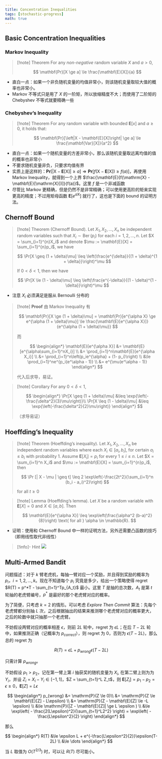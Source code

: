 ```yaml
---
title: Concentration Inequalities
tags: [stochastic-progress]
math: true
---
```


## Basic Concentration Inequalities

### Markov Inequality

> [!note] Theorem
> For any *non-negative* random variable $X$ and $a > 0$,
>
> $$
> \mathbf{Pr}[X \ge a] \le \frac{\mathbf{E}[X]}{a}
> $$

- 直白一点：如果一个非负随机变量的均值非常小，则该随机变量取较大值的概率也非常小。
- Markov 不等式只是用了 $X$ 的一阶矩，所以放缩精度不大；而使用了二阶矩的 Chebyshev 不等式就要精确一些

### Chebyshev’s Inequality

> [!note] Theorem
> For any random variable with bounded $\mathbf{E}[x]$ and  $a \ge 0$, it holds that:
>
> $$
> \mathbf{Pr}[\left|X - \mathbf{E}[X]\right| \ge a] \le \frac{\mathbf{Var}[X]}{a^2}
> $$

- 直白一点：如果一个随机变量的方差非常小，那么该随机变量取远离均值的值的概率也非常小
- 不要求随机变量非负，只要求均值有界
- 实质上是这样的：$\mathbf{Pr}[\left|\mathrm{X} - \mathbf{E}[\mathrm{X}]\right| \ge a] \Rightarrow \mathbf{Pr}[f(\mathrm{X} - \mathbf{E}[\mathrm{X}]) \ge f(a)]$，再使用 Markov Inequality，就得到一个上界 $\frac{\mathbf{E}[f(\mathrm{X} - \mathbf{E}[\mathrm{X}])]}{f(a)}$。这里 $f$ 是一个非减函数
- 尽管比 Markov 更精确，但是仍然不是非常精确；可以使用更高阶的矩来实现更高的精度；不过用矩母函数 $\mathbf{E}[e^{\alpha \mathrm{X}}]$ 就行了，这也是下面的 bound 的证明方法。

## Chernoff Bound

> [!note] Theorem (Chernoff Bound).
> Let $X_1, X_2, \ldots, X_n$ be independent random variables such that $X_i \sim \operatorname{Ber}(p_i)$ for each $i = 1, 2, \ldots, n$. Let $X = \sum_{i=1}^{n}X_i$ and denote $\mu := \mathbf{E}[X] = \sum_{i=1}^{n}p_i$, we have
>
> $$
> \Pr[X \geq (1 + \delta)\mu] \leq \left(\frac{e^{\delta}}{(1 + \delta)^{1 + \delta}}\right)^\mu
> $$
>
> If $0 < \delta < 1$, then we have
>
> $$
> \Pr[X \le (1 - \delta)\mu] \leq \left(\frac{e^{-\delta}}{(1 - \delta)^{1 - \delta}}\right)^\mu
> $$

- 注意 $X_i$ 必须满足是服从 Bernoulli 分布的

> [!note] **Proof**
> 由 Markov Inequality 有
>
> $$
> \mathbf{Pr}[X \ge (1 + \delta)\mu] = \mathbf{Pr}[e^{\alpha X} \ge e^{\alpha (1 + \delta)\mu}]
> \le \frac{\mathbf{E}[e^{\alpha X}]}{e^{\alpha (1 + \delta)\mu}}
> $$
>
> 而
>
> $$
> \begin{align*}
> \mathbf{E}[e^{\alpha X}] &= \mathbf{E}[e^{\alpha\sum_{i=1}^nX_i}] \\
> &= \prod_{i=1}^n\mathbf{E}[e^{\alpha X_i}] \\
> &= \prod_{i=1}^n\left(p_ie^{\alpha} + (1- p_i)\right) \\
> &\le \prod_{i=1}^ne^{p_i(e^\alpha - 1)} \\
> &= e^{\mu(e^\alpha - 1)}
> \end{align*}
> $$
>
> 代入后求导，易证。

> [!note] Corollary
> For any $0 < \delta < 1$, 
>
> $$
> \begin{align*}
> \Pr[X \geq (1 + \delta)\mu] &\leq \exp{\left(-\frac{\delta^2}{3}\mu\right)}\\
> \Pr[X \leq (1 - \delta)\mu] &\leq \exp{\left(-\frac{\delta^2}{2}\mu\right)}
> \end{align*}
> $$
>
> （求导易证）

## Hoeffding’s Inequality

> [!note] Theorem (Hoeffding’s inequality).
> Let $X_1, X_2, \ldots, X_n$ be independent random variables where each $X_i \in [a_i, b_i]$, for certain $a_i \le b_i$ with probability $1$. Assume $\mathbf{E}[X_i]=p_i$ for every $1 \le i \le n$. Let $X = \sum_{i=1}^n X_i$ and $\mu := \mathbf{E}[X] = \sum_{i=1}^{n}p_i$, then
>
> $$
> \Pr [| X - \mu | \geq t] \leq 2 \exp\left(-\frac{2t^2}{\sum_{i=1}^n (b_i - a_i)^2}\right)
> $$
>
> for all $t \ge 0$

> [!note] Lemma (Hoeffding’s lemma).
> Let $X$ be a random variable with $\mathbf{E}[X] = 0$ and $X \in [a, b]$. Then
>
> $$
> \mathbf{E}[e^{\alpha X}] \leq \exp\left(\frac{\alpha^2 (b-a)^2}{8}\right) \text{ for all } \alpha \in \mathbb{R}.
> $$

- 证明：使用和 Chernoff Bound 中一样的证明方法，另外还需要凸函数的技巧（即用线性取代非线性）

> [!info]- Hint
> ![](https://cdn.jsdelivr.net/gh/KinnariyaMamaTanha/Images@images/20250228094641192.png)

## Multi-Armed Bandit

问题描述：对于 $k$ 臂老虎机，每抽一臂对应一个奖励，并且得到奖励的概率为 $p_i$，$i=1,2,\ldots,k$。现在不知道每个 $p_i$ 究竟是多少，给出一个策略使得 regret $R(T) = p^*T - \sum_{t=1}^Tp_{A_t}$ 最小。这里 $T$ 是抽的总次数，$A_t$ 是第 $t$ 轮抽的老虎臂编号，$p^*$ 是最好的那个老虎臂对应的概率。

为了简便，只考虑 $k=2$ 的情形。可以考虑 *Explore Then Commit* 算法：先每个老虎臂都分别抽 $L$ 次，之后根据抽出的结果来推测哪个老虎臂对应的概率更大，之后的轮数中就只抽那一个老虎臂。

不妨假设两臂对应的概率相差 $\epsilon$，则前 $2L$ 轮中，regret 为 $\epsilon L$；在后 $T-2L$ 轮中，如果推测正确（记概率为 $p_{correct}$），则 regret 为 $0$，否则为 $\epsilon (T - 2L)$，那么总的 regret 为

$$
R(T) = \epsilon L + p_{wrong} \epsilon (T- 2L)
$$

只需计算 $p_{wrong}$。

不妨假设 $p_1 \gt p_2$，记在第一臂上第 $i$ 抽获奖的随机变量为 $X_i$, 在第二臂上则为为 $Y_i$，并设 $Z_i = X_i - Y_i \in [-1,1]$，$Z = \sum_{t=1}^L Z_t$，则 $\mathbf{E}[Z_i] = p_1 - p_2 =\epsilon \ge 0，\mathbf{E}[Z] = L\epsilon$

$$
\begin{align*}
p_{wrong} &= \mathrm{P}(Z \le 0)\\
&= \mathrm{P}(Z \le \mathbf{E}[Z] - L\epsilon) \\
&= \mathrm{P}(Z - \mathbf{E}[Z] \le -L \epsilon) \\
&\le \mathrm{P}(|Z - \mathbf{E}[Z]| \ge L \epsilon
) \\
&\le \exp\left( - \frac{2(L\epsilon)^2}{\sum_{t=1}^L2^2} \right) = \exp\left( - \frac{L\epsilon^2}{2} \right)
\end{align*}
$$

那么

$$
\begin{align*}
    R(T) &\le \epsilon L + e^{-\frac{L\epsilon^2}{2}}\epsilon(T-2L) \\
    &\le \dots
\end{align*}
$$

当 $L$ 取值为 $O(T^{2/3})$ 时，可以让 $R(T)$ 尽可能小。